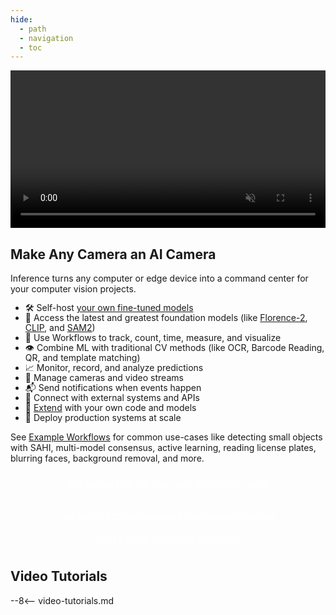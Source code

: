 ```yaml
---
hide:
  - path
  - navigation
  - toc
---
```


<video width="100%" autoplay loop muted>
  <source src="https://github.com/user-attachments/assets/743233d9-3460-442d-83f8-20e29e76b346" type="video/mp4">
</video>

## Make Any Camera an AI Camera

Inference turns any computer or edge device into a command center for your computer vision projects.

* 🛠️ Self-host [your own fine-tuned models](/quickstart/explore_models.md)
* 🧠 Access the latest and greatest foundation models (like [Florence-2](https://blog.roboflow.com/florence-2/), [CLIP](https://blog.roboflow.com/openai-clip/), and [SAM2](https://blog.roboflow.com/what-is-segment-anything-2/))
* 🤝 Use Workflows to track, count, time, measure, and visualize
* 👁️ Combine ML with traditional CV methods (like OCR, Barcode Reading, QR, and template matching)
* 📈 Monitor, record, and analyze predictions
* 🎥 Manage cameras and video streams
* 📬 Send notifications when events happen
* 🛜 Connect with external systems and APIs
* 🔗 [Extend](/workflows/create_workflow_block.md) with your own code and models
* 🚀 Deploy production systems at scale

See [Example Workflows](/workflows/gallery/index.md) for common use-cases like detecting small objects with SAHI, multi-model consensus, active learning, reading license plates, blurring faces, background removal, and more.

<a href="/quickstart/run_a_model/" class="button">Get started with our "Run your first model" guide</a>
<div class="button-holder">
  <a href="/quickstart/inference_101/" class="button half-button">Learn about the various ways you can use Inference</a>
  <a href="/workflows/about/" class="button half-button">Build a visual agent with Workflows</a>
</div>

## Video Tutorials

--8<-- video-tutorials.md

<style>
.button-holder {
  margin-bottom: 1.5rem;
}

.button {
  background-color: var(--md-primary-fg-color);
  display: flex;
  padding: 10px;
  color: white !important;
  border-radius: 5px;
  text-align: center;
  align-items: center;
  justify-content: center;
}

.md-typeset h2 {
  margin-top: 1rem;
}

ul {
  line-height: 1rem;
}

/* Hide <h1> on homepage */
.md-typeset h1 {
  display: none;
}
.md-main__inner {
  margin-top: -1rem;
}

/* constrain to same width even w/o sidebar */
.md-content {
  max-width: 50rem;
  margin: auto;
}

/* hide edit button */
article > a.md-content__button.md-icon:first-child {
    display: none;
}
</style>